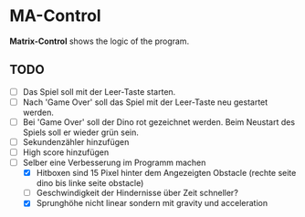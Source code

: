 ﻿# MA-Control

**Matrix-Control** shows the logic of the program.
## TODO
- [ ] Das Spiel soll mit der Leer-Taste starten.
- [ ] Nach 'Game Over' soll das Spiel mit der Leer-Taste neu gestartet werden.
- [ ] Bei 'Game Over' soll der Dino rot gezeichnet werden. Beim Neustart des Spiels soll er wieder grün sein.
- [ ] Sekundenzähler hinzufügen
- [ ] High score hinzufügen
- [ ] Selber eine Verbesserung im Programm machen
	- [x] Hitboxen sind 15 Pixel hinter dem Angezeigten Obstacle (rechte seite dino bis linke seite obstacle)
	- [ ] Geschwindigkeit der Hindernisse über Zeit schneller?
	- [X] Sprunghöhe nicht linear sondern mit gravity und acceleration